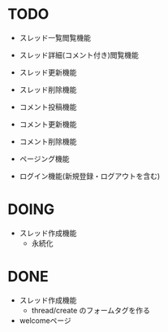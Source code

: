 # TODO

- スレッド一覧閲覧機能
- スレッド詳細(コメント付き)閲覧機能
- スレッド更新機能
- スレッド削除機能

- コメント投稿機能
- コメント更新機能
- コメント削除機能

- ページング機能
- ログイン機能(新規登録・ログアウトを含む)

# DOING
- スレッド作成機能
  - 永続化

# DONE
- スレッド作成機能
    - thread/create のフォームタグを作る
- welcomeページ

